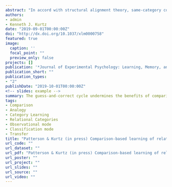 ```yaml
---
abstract: "In accord with structural alignment theory, same-category comparison opportunities within a classification learning task should promote relational category acquisition. However, a straightforward merging of the classification paradigm with co-presentation of same-category item pairs does not yield an advantage relative to an equal number of single-item exposures. In three experiments, we explore the hypothesis that the traditional classification learning mode (guess-and-correct) and comparison have a previously unforeseen incompatibility. In Experiment 1, we test this hypothesis by contrasting classification with supervised observational learning (passive study of labeled examples) under three presentation formats: same-category pairs, mixed pairs, and single-item. We find an observational advantage with same-category pairs and produce the elusive advantage over single-item exposures. In Experiment 2, we assess the generality of the learning mode effect by testing both same- and different-category comparison. The observational advantage replicates and extends to different-category comparison – although, we do not find a significant difference between the two types of comparison. In Experiment 3, relative to the classification mode, we find enhanced performance in an intermediate learning mode between classification and observation in which participants are instructed to make a covert category guess (without making an actual response) before seeing the correct category label. Implications and interpretations – including our interpretation that the performance emphasis inherent in classification learning undermines the benefits that arise from comparison opportunities – are discussed."
authors:
- admin
- Kenneth J. Kurtz
date: "2019-09-01T00:00:00Z"
doi: "http://dx.doi.org/10.1037/xlm0000758"
featured: true
image:
  caption: ''
  focal_point: ""
  preview_only: false
projects: []
publication: '*Journal of Experimental Psychology: Learning, Memory, and Cognition*'
publication_short: ""
publication_types:
- "2"
publishDate: "2019-10-01T00:00:00Z"
<!-- slides: example -->
summary: The guess-and-correct cycle undermines the benefits of comparison opportunities.
tags:
- Comparison
- Analogy
- Category Learning
- Relational Categories
- Observational mode
- Classification mode
- Transfer
title: "Patterson & Kurtz (in press) Comparison-based learning of relational categories (you'll never guess)"
url_code: ""
url_dataset: ""
url_pdf: "Patterson & Kurtz (in press) Comparison-based learning of relational categories (you'll never guess)"
url_poster: ""
url_project: ""
url_slides: ""
url_source: ""
url_video: ""
---
```

